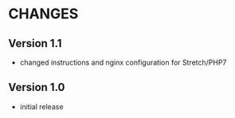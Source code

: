 CHANGES
=======

Version 1.1
-----------

* changed instructions and nginx configuration for Stretch/PHP7

Version 1.0
-----------

* initial release
